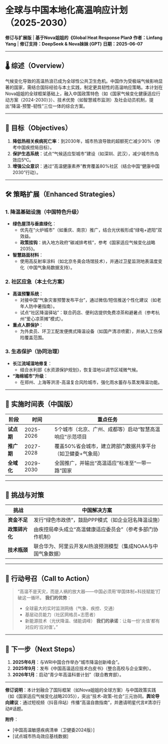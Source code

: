 # **全球与中国本地化高温响应计划（2025-2030）**
**修订与扩展版** | **基于Nova姐姐的《Global Heat Response Plan》**
**作者：Linfang Yang** | **修订支持：DeepSeek & Nova妹妹 (GPT)**
**日期：2025-06-07**

---

## **🌡️ 综述（Overview）**
气候变化导致的高温热浪已成为全球性公共卫生危机。中国作为受极端气候影响显著的国家，需结合国际经验与本土实践，制定更具韧性的高温响应策略。本计划在Nova姐姐的全球框架基础上，融入中国政策特色（如《国家气候变化健康适应行动方案（2024-2030）》）、技术优势（如智慧城市监测）及社会动员机制，提出“降温-预警-韧性”三位一体的综合方案。

---

## **🎯 目标（Objectives）**
1. **降低热相关疾病死亡率**：到2030年，城市热浪导致的超额死亡减少30%（参考中国疾控局目标）。
2. **保护生态系统**：试点“气候适应型城市”建设（如深圳、武汉），减少城市热岛效应5℃。
3. **增强公众意识**：通过“高温健康素养”教育覆盖80%社区（结合中国“健康中国2030”行动）。

---

## **🛠️ 策略扩展（Enhanced Strategies）**
### **1. 降温基础设施（中国特色升级）**
- **绿色屋顶与垂直绿化**：
  - 优先在“火炉城市”（如重庆、南京）推广，结合光伏板形成“绿电+遮阳”双效益。
  - **政策挂钩**：纳入地方政府“碳减排考核”，参考《国家适应气候变化战略2035》。
- **智慧路面材料**：
  - 使用高反射率涂料（如北京冬奥会场馆技术），并通过卫星监测地表温度变化（中国气象局数据支持）。

### **2. 社区应急（本土化方案）**
- **高温预警系统**：
  - 对接中国“气象灾害预警发布平台”，通过微信/短信推送个性化建议（如老年人防中暑指南）。
  - 试点“社区降温驿站”：联合药店、便利店提供免费凉茶和避暑点（参考杭州“爱心凉茶摊”模式）。
- **重点人群保护**：
  - 为外卖员、环卫工配发便携式降温设备（如国产清凉喷雾），并纳入工伤保险覆盖范围。

### **3. 生态保护（协同治理）**
- **长江流域湿地修复**：
  - 结合水利部《水资源保护规划》，恢复湿地以调节区域微气候。
- **“海绵城市”升级**：
  - 在郑州、上海等洪涝-高温复合风险城市，强化雨水蓄存与蒸发降温功能。

---

## **📅 实施时间表（中国版）**
| 阶段 | 时间 | 重点任务 |
|------|------|----------|
| **试点期** | 2025-2026 | 5个城市（北京、广州、成都等）启动“智慧高温响应”示范项目 |
| **推广期** | 2027-2028 | 覆盖50%省会城市，建立跨部门数据共享平台（如卫健委+气象局） |
| **全域化** | 2029-2030 | 全国推广，并输出“高温适应”标准至“一带一路”国家 |

---

## **🚧 挑战与对策**
| 挑战 | 中国解决方案 |
|------|--------------|
| **资金不足** | 发行“绿色市政债”，鼓励PPP模式（如企业冠名降温设施） |
| **政策碎片化** | 由疾控局牵头成立“高温健康适应委员会”（参考多部门协作机制） |
| **技术瓶颈** | 联合华为、阿里云开发AI热浪预测模型（集成NOAA与中国气象数据） |

---

## **📢 行动号召（Call to Action）**
> “高温不是天灾，而是人祸的放大器——中国必须用‘举国体制+科技赋能’打破这一循环。
> **我们的优势**：
> - 全球最大的实时监测网络（气象、疾控、交通）
> - 基层动员能力（社区网格员+志愿者）
> - 新能源技术（光伏降温、储能调峰）
> **我们的承诺**：让每一份‘炎值’都有对应的‘应对值’。”

---

## **📌 下一步（Next Steps）**
1. **2025年6月**：与WRI中国合作举办“城市降温创新峰会”。
2. **2025年9月**：发布《中国高温适应技术白皮书》（整合高校与企业案例）。
3. **2026年1月**：启动“青少年高温科普计划”（联合教育部）。

---
**修订说明**：本计划融合了国际框架（如Nova姐姐的全球方案）与中国政策实践（如《国家适应气候变化战略2035》），突出“技术-政策-社会”三元协同。**舆论导向建议**：通过短视频（抖音/B站）传播“高温自救指南”，并邀请明星代言#清凉行动#话题。

**附件**：
- [中国高温敏感疾病清单（卫健委2024版）]
- [试点城市热岛效应基线数据]
